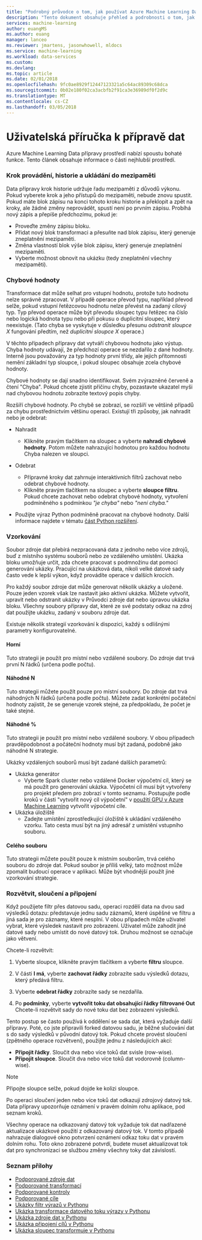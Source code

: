 ```yaml
---
title: "Podrobný průvodce o tom, jak používat Azure Machine Learning Data přípravy | Microsoft Docs"
description: "Tento dokument obsahuje přehled a podrobnosti o tom, jak vyřešit problémy dat pomocí Azure Machine Learning Data přípravy"
services: machine-learning
author: euangMS
ms.author: euang
manager: lanceo
ms.reviewer: jmartens, jasonwhowell, mldocs
ms.service: machine-learning
ms.workload: data-services
ms.custom: 
ms.devlang: 
ms.topic: article
ms.date: 02/01/2018
ms.openlocfilehash: 9fc0ae8929f12447123321a5c64ac89309c68dca
ms.sourcegitcommit: 0b02e180f02ca3acbfb2f91ca3e36989df0f2d9c
ms.translationtype: MT
ms.contentlocale: cs-CZ
ms.lasthandoff: 03/05/2018
---
```

# <a name="data-preparations-user-guide"></a>Uživatelská příručka k přípravě dat 
Azure Machine Learning Data přípravy prostředí nabízí spoustu bohaté funkce. Tento článek obsahuje informace o části nejhlubší prostředí.

### <a name="step-execution-history-and-caching"></a>Krok provádění, historie a ukládání do mezipaměti 
Data přípravy krok historie udržuje řadu mezipaměti z důvodů výkonu. Pokud vyberete krok a jeho přístupů do mezipaměti, nebude znovu spustit. Pokud máte blok zápisu na konci tohoto kroku historie a překlopit a zpět na kroky, ale žádné změny neprovádět, spustí není po prvním zápisu. Probíhá nový zápis a přepíše předchozímu, pokud je:

- Proveďte změny zápisu bloku.
- Přidat nový blok transformaci a přesuňte nad blok zápisu, který generuje zneplatnění mezipaměti.
- Změna vlastností blok výše blok zápisu, který generuje zneplatnění mezipaměti.
- Vyberte možnost obnovit na ukázku (tedy zneplatnění všechny mezipaměti).

### <a name="error-values"></a>Chybové hodnoty

Transformace dat může selhat pro vstupní hodnotu, protože tuto hodnotu nelze správně zpracovat. V případě operace převod typu, například převod selže, pokud vstupní řetězcovou hodnotu nelze převést na zadaný cílový typ. Typ převod operace může být převodu sloupec typu řetězec na číslo nebo logická hodnota typu nebo při pokusu o duplicitní sloupec, který neexistuje. (Tato chyba se vyskytuje v důsledku přesunu *odstranit sloupce X* fungování předtím, než *duplicitní sloupce X* operace.)

V těchto případech přípravy dat vytváří chybovou hodnotu jako výstup. Chyba hodnoty udávají, že předchozí operace se nezdařilo z dané hodnoty. Interně jsou považovány za typ hodnoty první třídy, ale jejich přítomnosti nemění základní typ sloupce, i pokud sloupec obsahuje zcela chybové hodnoty.

Chybové hodnoty se dají snadno identifikovat. Svém zvýrazněné červeně a čtení "Chyba". Pokud chcete zjistit příčinu chyby, pozastavte ukazatel myši nad chybovou hodnotu zobrazíte textový popis chyby.

Rozšíří chybové hodnoty. Po chybě se zobrazí, se rozšíří ve většině případů za chybu prostřednictvím většinu operací. Existují tři způsoby, jak nahradit nebo je odebrat:

* Nahradit
    -  Klikněte pravým tlačítkem na sloupec a vyberte **nahradí chybové hodnoty**. Potom můžete nahrazující hodnotou pro každou hodnotu Chyba nalezen ve sloupci.

* Odebrat
    - Přípravné kroky dat zahrnuje interaktivních filtrů zachovat nebo odebrat chybové hodnoty.
    - Klikněte pravým tlačítkem na sloupec a vyberte **sloupce filtru**. Pokud chcete zachovat nebo odebrat chybové hodnoty, vytvoření podmíněného s podmínkou *"je chyba"* nebo *"není chyba."*

* Použijte výraz Python podmíněně pracovat na chybové hodnoty. Další informace najdete v tématu [část Python rozšíření](data-prep-python-extensibility-overview.md).

### <a name="sampling"></a>Vzorkování
Soubor zdroje dat přebírá nezpracovaná data z jednoho nebo více zdrojů, buď z místního systému souborů nebo ze vzdáleného umístění. Ukázka bloku umožňuje určit, zda chcete pracovat s podmnožinu dat pomocí generování ukázky. Pracující na ukázková data, nikoli velké datové sady často vede k lepší výkon, když provádíte operace v dalších krocích.

Pro každý soubor zdroje dat může generovat několik ukázky a uložené. Pouze jeden vzorek však lze nastavit jako aktivní ukázka. Můžete vytvořit, upravit nebo odstranit ukázky v Průvodci zdroje dat nebo úpravou ukázka bloku. Všechny soubory přípravy dat, které ze své podstaty odkaz na zdroj dat použijte ukázku, zadaný v souboru zdroje dat.

Existuje několik strategií vzorkování k dispozici, každý s odlišnými parametry konfigurovatelné.

#### <a name="top"></a>Horní
Tuto strategii je použít pro místní nebo vzdálené soubory. Do zdroje dat trvá první N řádků (určena podle počtu).

#### <a name="random-n"></a>Náhodné N 
Tuto strategii můžete použít pouze pro místní soubory. Do zdroje dat trvá náhodných N řádků (určena podle počtu). Můžete zadat konkrétní počáteční hodnoty zajistit, že se generuje vzorek stejné, za předpokladu, že počet je také stejné.

#### <a name="random-"></a>Náhodné % 
Tuto strategii je použít pro místní nebo vzdálené soubory. V obou případech pravděpodobnost a počáteční hodnoty musí být zadaná, podobně jako náhodné N strategie.

Ukázky vzdálených souborů musí být zadané dalších parametrů:

- Ukázka generátor 
  - Vyberte Spark cluster nebo vzdálené Docker výpočetní cíl, který se má použít pro generování ukázka. Výpočetní cíl musí být vytvořeny pro projekt předem pro zobrazí v tomto seznamu. Postupujte podle kroků v části "vytvořit nový cíl výpočetní" v [použití GPU v Azure Machine Learning](how-to-use-gpu.md) vytvořit výpočetní cíle.
- Ukázka úložiště 
  - Zadejte umístění zprostředkující úložiště k ukládání vzdáleného vzorku. Tato cesta musí být na jiný adresář z umístění vstupního souboru.

#### <a name="full-file"></a>Celého souboru 
Tuto strategii můžete použít pouze k místním souborům, trvá celého souboru do zdroje dat. Pokud soubor je příliš velký, tato možnost může zpomalit budoucí operace v aplikaci. Může být vhodnější použít jiné vzorkování strategie.


### <a name="fork-merge-and-append"></a>Rozvětvit, sloučení a připojení

Když použijete filtr přes datovou sadu, operaci rozdělí data na dvou sad výsledků dotazu: představuje jednu sadu záznamů, které úspěšné ve filtru a jiná sada je pro záznamy, které nesplní. V obou případech může uživatel vybrat, které výsledek nastavit pro zobrazení. Uživatel může zahodit jiné datové sady nebo umístit do nové datový tok. Druhou možnost se označuje jako větvení.

Chcete-li rozvětvit: 
1. Vyberte sloupce, klikněte pravým tlačítkem a vyberte **filtru** sloupce.

2. V části **I má**, vyberte **zachovat řádky** zobrazíte sadu výsledků dotazu, který předává filtru.

3. Vyberte **odebrat řádky** zobrazíte sady se nezdařila.

4. Po **podmínky**, vyberte **vytvořit toku dat obsahující řádky filtrované Out** Chcete-li rozvětvit sady do nové toku dat bez zobrazení výsledků.


Tento postup se často používá k oddělení se sada dat, která vyžaduje další přípravy. Poté, co jste připravili forked datovou sadu, je běžné slučování dat s do sady výsledků v původní datový tok. Pokud chcete provést sloučení (zpětného operace rozvětvení), použijte jednu z následujících akcí:

- **Připojit řádky**. Sloučit dva nebo více toků dat svisle (row-wise). 
- **Připojit sloupce**. Sloučit dva nebo více toků dat vodorovně (column-wise).


>[!NOTE]
>Připojte sloupce selže, pokud dojde ke kolizi sloupce.


Po operaci sloučení jeden nebo více toků dat odkazují zdrojový datový tok. Data přípravy upozorňuje oznámení v pravém dolním rohu aplikace, pod seznam kroků.


Všechny operace na odkazovaný datový tok vyžaduje tok dat nadřazené aktualizace ukázkové použití z odkazovaný datový tok. V tomto případě nahrazuje dialogové okno potvrzení oznámení odkaz toku dat v pravém dolním rohu. Toto okno zobrazené potvrdí, budete muset aktualizovat tok dat pro synchronizaci se službou změny všechny toky dat závislostí.

### <a name="list-of-appendices"></a>Seznam přílohy 
* [Podporované zdroje dat](data-prep-appendix2-supported-data-sources.md)  
* [Podporované transformací](data-prep-appendix3-supported-transforms.md)  
* [Podporované kontroly](data-prep-appendix4-supported-inspectors.md)  
* [Podporované cíle](data-prep-appendix5-supported-destinations.md)  
* [Ukázky filtr výrazů v Pythonu](data-prep-appendix6-sample-filter-expressions-python.md)  
* [Ukázka transformace datového toku výrazy v Pythonu](data-prep-appendix7-sample-transform-data-flow-python.md)  
* [Ukázka zdroje dat v Pythonu](data-prep-appendix8-sample-source-connections-python.md)  
* [Ukázka připojení cílů v Pythonu](data-prep-appendix9-sample-destination-connections-python.md)  
* [Ukázka sloupec transformuje v Pythonu](data-prep-appendix10-sample-custom-column-transforms-python.md)  
